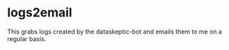# logs2email

This grabs logs created by the dataskeptic-bot and emails them to me on a regular basis.


